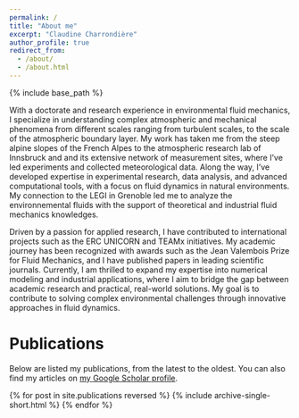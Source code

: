 ```yaml
---
permalink: /
title: "About me"
excerpt: "Claudine Charrondière"
author_profile: true
redirect_from: 
  - /about/
  - /about.html
---
```


{% include base_path %}

With a doctorate and research experience in environmental fluid mechanics, I specialize in understanding complex atmospheric and mechanical phenomena from different scales ranging from turbulent scales, to the scale of the atmospheric boundary layer. My work has taken me from the steep alpine slopes of the French Alpes to the atmospheric research lab of Innsbruck and and its extensive network of measurement sites, where I’ve led experiments and collected meteorological data. Along the way, I’ve developed expertise in experimental research, data analysis, and advanced computational tools, with a focus on fluid dynamics in natural environments. My connection to the LEGI in Grenoble led me to analyze the environnemental fluids with the support of theoretical and industrial fluid mechanics knowledges. 

Driven by a passion for applied research, I have contributed to international projects such as the ERC UNICORN and TEAMx initiatives. My academic journey has been recognized with awards such as the Jean Valembois Prize for Fluid Mechanics, and I have published papers in leading scientific journals.
Currently, I am thrilled to expand my expertise into numerical modeling and industrial applications, where I aim to bridge the gap between academic research and practical, real-world solutions. My goal is to contribute to solving complex environmental challenges through innovative approaches in fluid dynamics.

Publications
======
Below are listed my publications, from the latest to the oldest. You can also find my articles on [my Google Scholar profile](https://scholar.google.com/citations?user=dYquXRYAAAAJ).

{% for post in site.publications reversed %}
  {% include archive-single-short.html %}
{% endfor %}
